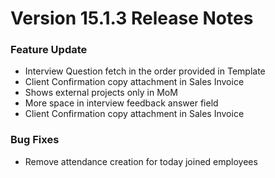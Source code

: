 # Version 15.1.3 Release Notes

### Feature Update
- Interview Question fetch in the order provided in Template
- Client Confirmation copy attachment in Sales Invoice
- Shows external projects only in MoM
- More space in interview feedback answer field
- Client Confirmation copy attachment in Sales Invoice

### Bug Fixes
- Remove attendance creation for today joined employees
